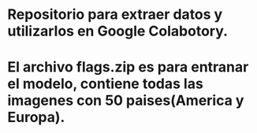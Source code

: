 # Repositorio para extraer datos y utilizarlos en Google Colabotory.
# El archivo flags.zip es para entranar el modelo, contiene todas las imagenes con 50 paises(America y Europa).
# 
